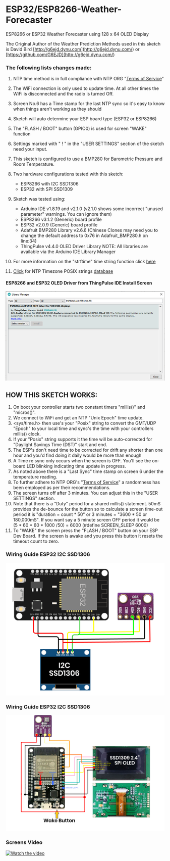 # ESP32/ESP8266-Weather-Forecaster

ESP8266 or ESP32 Weather Forecaster using 128 x 64 OLED Display

The Original Author of the Weather Prediction Methods used in this sketch is David Bird
[http://g6ejd.dynu.com](<http://g6ejd.dynu.com/>) or [https://github.com/G6EJD](<http://g6ejd.dynu.com/>)

### 

### The following lists changes made:
  1.  NTP time method is in full compliance with NTP ORG "[Terms of Service](https://www.ntppool.org/tos.html)"
  2.  The WiFi connection is only used to update time. At all other times the WiFi is disconnected and the radio is turned Off.
  3.  Screen No.6 has a Time stamp for the last NTP sync so it's easy to know when things aren't working as they should
  4.  Sketch will auto determine your ESP board type (ESP32 or ESP8266)
  5.  The "FLASH / BOOT" button (GPIO0) is used for screen "WAKE" function
  6.  Settings marked with " ! " in the "USER SETTINGS" section of the sketch need your input.
  7.  This sketch is configured to use a BMP280 for Barometric Pressure and Room Temperature.
  8.  Two hardware configurations tested with this sketch: 
      * ESP8266 with I2C SSD1306
      * ESP32 with SPI SSD1309
  9.  Sketch was tested using:
      * Arduino IDE v1.8.19 and v2.1.0              (v2.1.0 shows some incorrect "unused parameter" warnings. You can ignore them)
      * ESP8266 v3.1.2 (Generic) board profile
      * ESP32   v2.0.9 (Generic) board profile
      * Adafruit BMP280 Library v2.6.6              (Chinese Clones may need you to change the default address to 0x76 in Adafruit_BMP280.h on line:34)
      * ThingPulse v4.4.0 OLED Driver Library
       NOTE: All libraries are available via the Arduino IDE Library Manager

  10. For more information on the "strftime" time string function click [here](https://cplusplus.com/reference/ctime/strftime/)
  11. [Click](https://github.com/nayarsystems/posix_tz_db/blob/master/zones.csv) for NTP Timezone POSIX strings [database](https://github.com/nayarsystems/posix_tz_db/blob/master/zones.csv)


#### ESP8266 and ESP32 OLED Driver from ThingPulse IDE Install Screen
![ThingPulse](https://github.com/macca448/ESP_Weather_Predictor/blob/main/esp_weather_predictor/assets/thingpulse_library.png)


## HOW THIS SKETCH WORKS:
  1. On boot your controller starts two constant timers "millis()" and "micros()".
  2. We connect to WiFi and get an NTP "Unix Epoch" time update.
  3. <sys/time.h> then use's your "Posix" string  to convert the GMT/UDP "Epoch" to your local time and sync's the time with your controllers millis() clock.
  4. If your "Posix" string supports it the time will be auto-corrected for "Daylight Savings Time (DST)" start and end.
  5. The ESP's don't need time to be corrected for drift any shorter than one hour and you'd find doing it daily would be more than enough
  6. A Time re sync only occurs when the screen is OFF. You'll see the on-board LED blinking indicating time update in progress.
  7. As noted above there is a "Last Sync" time stamp on screen 6 under the temperature reading.
  8. To further adhere to NTP ORG's "[Terms of Service](https://www.ntppool.org/tos.html)" a randomness has been employed as per their recommendations.
  9. The screen turns off after 3 minutes. You can adjust this in the "USER SETTINGS" section.
  10. Note that there is a "Duty" period for a shared millis() statement. 50mS provides the de-bounce for the button so to calculate a screen time-out period it is "duration = count * 50" or  3 minutes = "3600 * 50 or 180,000mS". If you want say a 5 minute screen OFF period it would be (5 * 60 * 60 * 1000 /50) = 6000 (#define SCREEN_SLEEP 6000)
  11. To "WAKE" the screen press the "FLASH / BOOT" button on your ESP Dev Board. If the screen is awake and you press this button it resets the timeout count to zero.


### Wiring Guide ESP32 I2C SSD1306
![I2C ESP32 SSD1306](https://github.com/macca448/ESP_Weather_Predictor/blob/main/esp_weather_predictor/assets/ESP32_OLED_I2C.png)


### Wiring Guide ESP32 I2C SSD1306
![SPI ESP32 SSD1309](https://github.com/macca448/ESP_Weather_Predictor/blob/main/esp_weather_predictor/assets/OLED_SPI_BMP_ESP32.png)


### Screens Video
[![Watch the video](https://img.youtube.com/vi/-4ZAevAfWxo/maxresdefault.jpg)](https://youtu.be/-4ZAevAfWxo)
